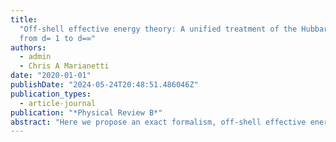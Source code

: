 ```yaml
---
title:
  "Off-shell effective energy theory: A unified treatment of the Hubbard model
  from d= 1 to d=∞"
authors:
  - admin
  - Chris A Marianetti
date: "2020-01-01"
publishDate: "2024-05-24T20:48:51.486046Z"
publication_types:
  - article-journal
publication: "*Physical Review B*"
abstract: "Here we propose an exact formalism, off-shell effective energy theory (OET), which provides a thermody-namic description of a generic quantum Hamiltonian. The OET is based on a partitioning of the Hamiltonian and a corresponding density matrix ansatz constructed from an off-shell extension of the equilibrium density matrix; and there are dual realizations based on a given partitioning. To approximate OET, we introduce the central point expansion (CPE), which is an expansion of the density matrix ansatz, and we renormalize the CPE using a standard expansion of the ground-state energy. We showcase the OET for the one-band Hubbard model in d = 1, 2, and ∞, using a partitioning between kinetic and potential energy, yielding two realizations denoted as K and X . OET shows favorable agreement with exact or state-of-the-art results over all parameter space, and has a negligible computational cost. Physically, K describes the Fermi liquid, while X gives an analogous description of both the Luttinger liquid and the Mott insulator. Our approach should ﬁnd broad applicability in lattice model Hamiltonians, in addition to real materials systems."
---
```

